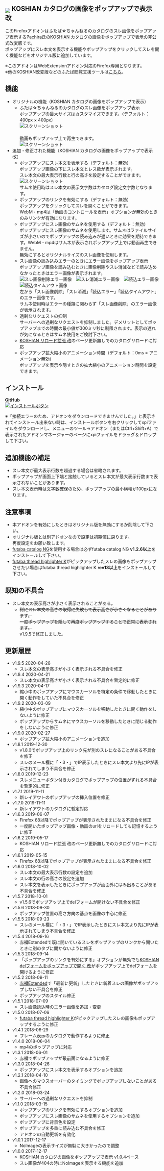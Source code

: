 ## <sub><img src="koshian_image_popuper/icons/icon-48.png"></sub> KOSHIAN カタログの画像をポップアップで表示 改

このFirefoxアドオンはふたば☆ちゃんねるのカタログのスレ画像をポップアップ表示する[Pachira](https://addons.mozilla.org/ja/firefox/user/anonymous-a0bba9187b568f98732d22d51c5955a6/)氏の[KOSHIAN カタログの画像をポップアップで表示](https://addons.mozilla.org/ja/firefox/addon/koshian-image-popuper/)の非公式改変版です。  
ポップアップにスレ本文を表示する機能やポップアップをクリックしてスレを開く機能などをオリジナル版に追加しています。  

※このアドオンはWebExtensionアドオン対応のFirefox専用となります。  
※他のKOSHIAN改変版などのふたば閲覧支援ツールは[こちら](https://github.com/akoya-tomo/futaba_auto_reloader_K/wiki/)。  

## 機能
* オリジナルの機能（KOSHIAN カタログの画像をポップアップで表示）
  - ふたば☆ちゃんねるのカタログのスレ画像をポップアップ表示   
    ポップアップの最大サイズはカスタマイズできます。（デフォルト：400px × 400px）  
    ![スクリーンショット](images/screenshot01.png "スクリーンショット")  
    　  
    動画もポップアップ上で再生できます。  
    ![スクリーンショット](images/screenshot02.png "スクリーンショット")  
* 追加・修正された機能（KOSHIAN カタログの画像をポップアップで表示 改）
  - ポップアップにスレ本文を表示する（デフォルト：無効）  
    ポップアップ画像の下にスレ本文とレス数が表示されます。  
    スレ本文の最大表示行数と行の高さを設定することができます。  
    ![スクリーンショット](images/screenshot03.png "スクリーンショット")  
    サムネ使用時はスレ本文の表示文字数はカタログ設定文字数となります。  
  - ポップアップのリンクを有効にする（デフォルト：無効）  
    ポップアップをクリックしてスレを開くことができます。  
    WebM・mp4は「動画のコントロールを表示」オプションが無効のときのみリンクが有効になります。  
  - ポップアップにスレ画像のサムネを使用する（デフォルト：無効）  
    ポップアップにスレ画像のサムネを使用します。サムネはファイルサイズが小さいのでポップアップの読み込みが遅いときに効果を期待できます。WebM・mp4はサムネが表示されポップアップ上では動画再生できません。  
    無効にするとオリジナルサイズのスレ画像を使用します。  
  - スレ画像の読み込みエラーのときにエラー画像をポップアップ表示  
    ポップアップ画像を読み込むときに画像削除やスレ消滅などで読み込めなかったときはエラー画像が表示されます。  
    ![スレ画像削除エラー画像](koshian_image_popuper/img/NoImage.png "スレ画像削除エラー画像")　![スレ消滅エラー画像](koshian_image_popuper/img/ThreadNotFound.png "スレ消滅エラー画像")　![読込エラー画像](koshian_image_popuper/img/Error.png "読込エラー画像")　![読込タイムアウト画像](koshian_image_popuper/img/TimeOut.png "読込タイムアウト画像")   
    左から「スレ画像削除」「スレ消滅」「読込エラー」「読込タイムアウト」のエラー画像です。  
    サムネ使用時はエラーの種類に関わらず「スレ画像削除」のエラー画像が表示されます。  
  - 過剰なリクエストの抑制  
    サーバーへの過剰なリクエストを抑制しました。デメリットとしてポップアップまでの時間の最小値が300ミリ秒に制限されます。表示の遅れが気になるときはサムネ使用をご検討下さい。  
  - [KOSHIAN リロード拡張 改](https://github.com/akoya-tomo/koshian_reload_futaba_kai/)のページ更新無しでのカタログリロードに対応  
  - ポップアップ拡大縮小のアニメーション時間（デフォルト：0ms = アニメーション無効）  
    ポップアップを表示や隠すときの拡大縮小のアニメーション時間を設定できます。

## インストール
**GitHub**  
[![インストールボタン](images/install_button.png "クリックでアドオンをインストール")](https://github.com/akoya-tomo/koshian_image_popuper_kai/releases/download/v1.9.5/koshian_image_popuper_kai-1.9.5-fx.xpi)  

※「接続エラーのため、アドオンをダウンロードできませんでした。」と表示されてインストール出来ない時は、インストールボタンを右クリックしてxpiファイルをダウンロードし、メニューのツール→アドオン（またはCtrl+Shift+A）で表示されたアドオンマネージャーのページにxpiファイルをドラッグ＆ドロップして下さい。  

## 追加機能の補足
* スレ本文が最大表示行数を超過する場合は省略されます。  
* ポップアップが画面上下端と接触しているとスレ本文が最大表示行数まで表示されないことがあります。  
* スレ本文表示時は文字数確保のため、ポップアップの最小横幅が100pxになります。

## 注意事項
* 本アドオンを有効にしたときはオリジナル版を無効にするか削除して下さい。  
* オリジナル版とは別アドオンなので設定は初期値に戻ります。  
  再度設定をお願い致します。  
* [futaba catalog NG](https://greasyfork.org/ja/scripts/37565-futaba-catalog-ng/)を使用する場合は必ずfutaba catalog NG **v1.2.6以上**をインストールして下さい。
* [futaba thread highlighter K](https://greasyfork.org/ja/scripts/36639-futaba-thread-highlighter-k/)がピックアップしたスレの画像もポップアップさせたい場合はfutaba thread highlighter K **rev13以上**をインストールして下さい。

## 既知の不具合
* スレ本文の表示高さが小さく表示されることがある。  
  - ~~稀にスレ本文の高さの取得に失敗して表示高さが小さくなることがあります。~~  
    ~~一度ポップアップを隠して再度ポップアップすることで正常に表示されます。~~  
    v1.9.5で修正しました。  

## 更新履歴
* v1.9.5 2020-04-26
  - スレ本文の表示高さが小さく表示される不具合を修正
* v1.9.4 2020-04-21
  - スレ本文の表示高さが小さく表示される不具合を暫定的に修正
* v1.9.3 2020-04-17
  - 縮小中のポップアップにマウスカーソルを特定の条件で移動したときに開く動作をしていた不具合を修正
* v1.9.2 2020-03-09
  - 縮小中のポップアップにマウスカーソルを移動したときに開く動作をしないように修正
  - ポップアップからサムネにマウスカーソルを移動したときに閉じる動作をしないように修正
* v1.9.0 2020-02-27
  - ポップアップ拡大縮小のアニメーションを追加
* v1.8.1 2019-12-30
  - v1.8.0でポップアップ上のリンク先が別のスレになることがある不具合を修正
  - スレのメール欄に「・3・」でIP表示したときにスレ本文より先にIPが表示されてしまう不具合を修正
* v1.8.0 2019-12-23
  - スレメニューボタン付きカタログでポップアップの位置がずれる不具合を暫定的に修正
* v1.7.1 2019-11-11
  - 新レイアウトのポップアップの挿入位置を修正
* v1.7.0 2019-11-11
  - 新レイアウトのカタログに暫定対応
* v1.6.3 2019-06-07
  - Firefox 68以降でポップアップが表示されたままになる不具合を修正
  - 一度開いたポップアップ画像・動画のurlをリロードしても記憶するように修正
* v1.6.2 2019-05-17
  - KOSHIAN リロード拡張 改のページ更新無しでのカタログリロードに対応
* v1.6.1 2019-05-15
  - Firefox 68以降でポップアップが表示されたままになる不具合を修正
* v1.6.0 2018-10-02
  - スレ本文の最大表示行数の設定を追加
  - スレ本文の行の高さの設定を追加
  - スレ本文を表示したときにポップアップが画面外にはみ出ることがある不具合を修正
* v1.5.7 2018-10-01
  - v1.5.6でポップアップ上でdelフォームが開けない不具合を修正
* v1.5.6 2018-09-30
  - ポップアップ位置の高さ方向の基点を画像の中心に修正
* v1.5.5 2018-09-23
  - スレのメール欄に「・3・」でIP表示したときにスレ本文より先にIPが表示されてしまう不具合を修正
* v1.5.4 2018-09-16
  - 赤福Extendedで既に開いているスレをポップアップのリンクから開いたときに別のタブに開かないように修正
* v1.5.3 2018-09-14
  - 「ポップアップのリンクを有効にする」オプションが無効でも[KOSHIAN delフォームをポップアップで開く 改](https://github.com/akoya-tomo/koshian_del_kai/)がポップアップ上でdelフォームを開けるように修正
* v1.5.2 2018-09-11
  - [赤福Extended](https://toshiakisp.github.io/akahuku-firefox-sp/)で「最新に更新」したときに新着スレの画像がポップアップしない不具合を修正
  - ポップアップのスタイル修正
* v1.5.1 2018-07-09
  - スレ画像読込時のエラー画像を追加・変更
* v1.5.0 2018-07-06
  - [futaba thread highlighter K](https://greasyfork.org/ja/scripts/36639-futaba-thread-highlighter-k/)がピックアップしたスレの画像もポップアップするように修正
* v1.4.1 2018-06-29
  - フレーム表示のカタログで動作するように修正
* v1.4.0 2018-06-04
  - mp4のポップアップに対応
* v1.3.1 2018-06-01
  - 赤福でポップアップが最前面になるように修正
* v1.3.0 2018-04-26
  - ポップアップにスレ本文を表示するオプションを追加
* v1.2.1 2018-04-10
  - 画像へのマウスオーバーのタイミングでポップアップしないことがある不具合修正
* v1.2.0 2018-03-24
  - サーバーへの過剰なリクエストを抑制
* v1.1.0 2018-03-15
  - ポップアップのリンクを有効にするオプションを追加
  - ポップアップにスレ画像のサムネを使用するオプションを追加
  - ポップアップに背景色を設定
  - ポップアップを多重に読み込む不具合を修正
  - アドオンの自動更新を有効化
* v1.0.1 2017-12-17
  - NoImageの表示サイズが無駄に大きかったので調整
* v1.0.0 2017-12-17
  - KOSHIAN カタログの画像をポップアップで表示 v1.0.4ベース
  - スレ画像が404の時にNoImageを表示する機能を追加
